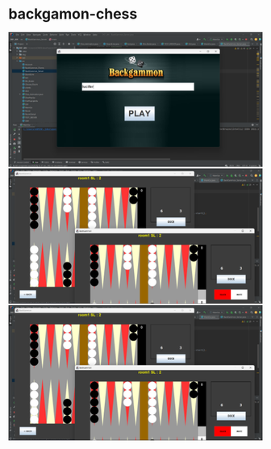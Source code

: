 # backgamon-chess

![MainPage](https://github.com/khaCrz/backgamon-chess/blob/master/img/MainPage.png)
![Board](https://github.com/khaCrz/backgamon-chess/blob/master/img/Board.png)
![Board](https://github.com/khaCrz/backgamon-chess/blob/master/img/Board.png)


